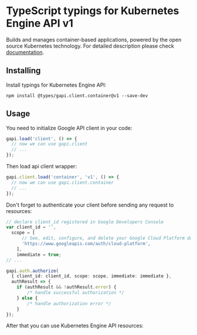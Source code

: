 # TypeScript typings for Kubernetes Engine API v1

Builds and manages container-based applications, powered by the open source Kubernetes technology.
For detailed description please check [documentation](https://cloud.google.com/container-engine/).

## Installing

Install typings for Kubernetes Engine API:

```
npm install @types/gapi.client.container@v1 --save-dev
```

## Usage

You need to initialize Google API client in your code:

```typescript
gapi.load('client', () => {
  // now we can use gapi.client
  // ...
});
```

Then load api client wrapper:

```typescript
gapi.client.load('container', 'v1', () => {
  // now we can use gapi.client.container
  // ...
});
```

Don't forget to authenticate your client before sending any request to resources:

```typescript
// declare client_id registered in Google Developers Console
var client_id = '',
  scope = [ 
      // See, edit, configure, and delete your Google Cloud Platform data
      'https://www.googleapis.com/auth/cloud-platform',
    ],
    immediate = true;
// ...

gapi.auth.authorize(
  { client_id: client_id, scope: scope, immediate: immediate },
  authResult => {
    if (authResult && !authResult.error) {
        /* handle successful authorization */
    } else {
        /* handle authorization error */
    }
});
```

After that you can use Kubernetes Engine API resources:

```typescript
```
